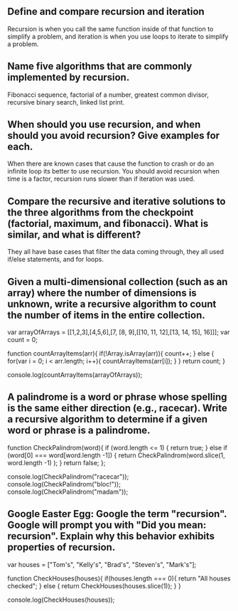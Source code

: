 ## Define and compare recursion and iteration

Recursion is when you call the same function inside of that function to simplify
a problem, and iteration is when you use loops to iterate to simplify a problem.

## Name five algorithms that are commonly implemented by recursion.

Fibonacci sequence, factorial of a number, greatest common divisor, recursive binary
search, linked list print.

## When should you use recursion, and when should you avoid recursion? Give examples for each.

When there are known cases that cause the function to crash or do an infinite loop
its better to use recursion. You should avoid recursion when time is a factor,
recursion runs slower than if iteration was used.

## Compare the recursive and iterative solutions to the three algorithms from the checkpoint (factorial, maximum, and fibonacci). What is similar, and what is different?

They all have base cases that filter the data coming through, they all used if/else
statements, and for loops.

## Given a multi-dimensional collection (such as an array) where the number of dimensions is unknown, write a recursive algorithm to count the number of items in the entire collection.

var arrayOfArrays = [[1,2,3],[4,5,6],[7, [8, 9],[[10, 11, 12],[13, 14, 15], 16]]];
var count = 0;

function countArrayItems(arr){
  if(!Array.isArray(arr)){
     count++;
  } else {
    for(var i = 0; i < arr.length; i++){
      countArrayItems(arr[i]);
    }
  }
  return count;
}

console.log(countArrayItems(arrayOfArrays));

## A palindrome is a word or phrase whose spelling is the same either direction (e.g., racecar). Write a recursive algorithm to determine if a given word or phrase is a palindrome.

function CheckPalindrom(word){
  if (word.length <= 1) {
    return true;
  }
  else if (word[0] === word[word.length -1]) {
    return CheckPalindrom(word.slice(1, word.length -1) );
  }
  return false;
};

console.log(CheckPalindrom("racecar"));
console.log(CheckPalindrom("bloc!"));
console.log(CheckPalindrom("madam"));

## Google Easter Egg: Google the term "recursion". Google will prompt you with "Did you mean: recursion". Explain why this behavior exhibits properties of recursion.

var houses = ["Tom's", "Kelly's", "Brad's", "Steven's", "Mark's"];

function CheckHouses(houses){
	if(houses.length === 0){
		return "All houses checked";
	} else {
		return CheckHouses(houses.slice(1));
	}
}

console.log(CheckHouses(houses));

